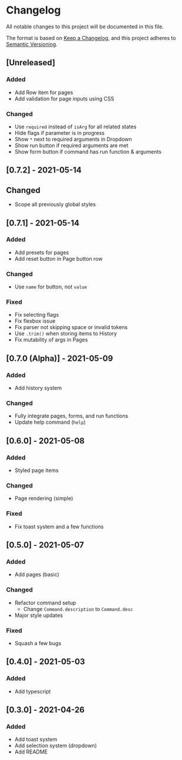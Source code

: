 # Changelog
All notable changes to this project will be documented in this file.

The format is based on [Keep a Changelog](https://keepachangelog.com/en/1.0.0/),
and this project adheres to [Semantic Versioning](https://semver.org/spec/v2.0.0.html).

## [Unreleased]
### Added
- Add Row item for pages
- Add validation for page inputs using CSS

### Changed
- Use `required` instead of `isArg` for all related states
- Hide flags if parameter is in progress
- Show `*` next to required arguments in Dropdown
- Show run button if required arguments are met
- Show form button if command has run function & arguments

## [0.7.2] - 2021-05-14
## Changed
- Scope all previously global styles

## [0.7.1] - 2021-05-14
### Added
- Add presets for pages
- Add reset button in Page button row

### Changed
- Use `name` for button, not `value`

### Fixed
- Fix selecting flags
- Fix flexbox issue
- Fix parser not skipping space or invalid tokens
- Use `.trim()` when storing items to History
- Fix mutability of args in Pages

## [0.7.0 (Alpha)] - 2021-05-09
### Added
- Add history system

### Changed
- Fully integrate pages, forms, and run functions
- Update help command (`help`)

## [0.6.0] - 2021-05-08
### Added
- Styled page items

### Changed
- Page rendering (simple)

### Fixed
- Fix toast system and a few functions

## [0.5.0] - 2021-05-07
### Added
- Add pages (basic)

### Changed
- Refactor command setup
  - Change `Command.description` to `Command.desc`
- Major style updates

### Fixed
- Squash a few bugs

## [0.4.0] - 2021-05-03
### Added
- Add typescript

## [0.3.0] - 2021-04-26
### Added
- Add toast system
- Add selection system (dropdown)
- Add README
